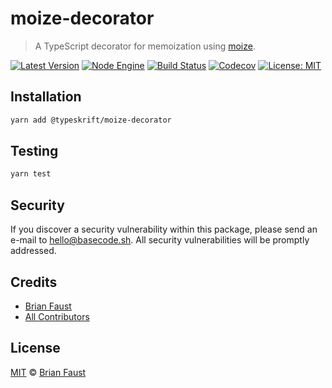 # moize-decorator

> A TypeScript decorator for memoization using [moize](https://github.com/planttheidea/moize).

[![Latest Version](https://badgen.now.sh/npm/v/@typeskrift/moize-decorator)](https://www.npmjs.com/package/@typeskrift/moize-decorator)
[![Node Engine](https://badgen.now.sh/npm/node/@typeskrift/moize-decorator)](https://www.npmjs.com/package/@typeskrift/moize-decorator)
[![Build Status](https://badgen.now.sh/circleci/github/typeskrift/moize-decorator)](https://circleci.com/gh/typeskrift/moize-decorator)
[![Codecov](https://badgen.now.sh/codecov/c/github/typeskrift/moize-decorator)](https://codecov.io/gh/typeskrift/moize-decorator)
[![License: MIT](https://badgen.now.sh/badge/license/MIT/green)](https://opensource.org/licenses/MIT)

## Installation

```bash
yarn add @typeskrift/moize-decorator
```

## Testing

```bash
yarn test
```

## Security

If you discover a security vulnerability within this package, please send an e-mail to hello@basecode.sh. All security vulnerabilities will be promptly addressed.

## Credits

-   [Brian Faust](https://github.com/faustbrian)
-   [All Contributors](../../../../contributors)

## License

[MIT](LICENSE) © [Brian Faust](https://basecode.sh)
